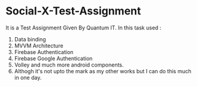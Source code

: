 # Social-X-Test-Assignment
It is a Test Assignment Given By Quantum IT. 
In this task used : 
1. Data binding
2. MVVM Architecture
3. Firebase Authentication
4. Firebase Google Authentication
5. Volley and much more android components.
6. Althogh it's not upto the mark as my other works but I can do this much in one day.
